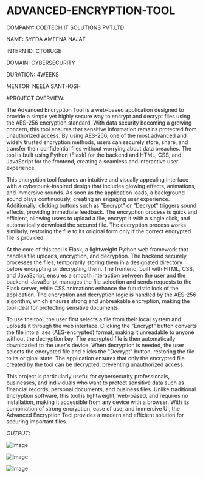 # ADVANCED-ENCRYPTION-TOOL

COMPANY: CODTECH IT SOLUTIONS PVT.LTD

NAME: SYEDA AMEENA NAJAF

INTERN ID: CTO8UGE

DOMAIN: CYBERSECURITY

DURATION: 4WEEKS

MENTOR: NEELA SANTHOSH

#PROJECT OVERVIEW:

The Advanced Encryption Tool is a web-based application designed to provide a simple yet highly secure way to encrypt and decrypt files using the AES-256 encryption standard. With data security becoming a growing concern, this tool ensures that sensitive information remains protected from unauthorized access. By using AES-256, one of the most advanced and widely trusted encryption methods, users can securely store, share, and transfer their confidential files without worrying about data breaches. The tool is built using Python (Flask) for the backend and HTML, CSS, and JavaScript for the frontend, creating a seamless and interactive user experience.

This encryption tool features an intuitive and visually appealing interface with a cyberpunk-inspired design that includes glowing effects, animations, and immersive sounds. As soon as the application loads, a background sound plays continuously, creating an engaging user experience. Additionally, clicking buttons such as "Encrypt" or "Decrypt" triggers sound effects, providing immediate feedback. The encryption process is quick and efficient, allowing users to upload a file, encrypt it with a single click, and automatically download the secured file. The decryption process works similarly, restoring the file to its original form only if the correct encrypted file is provided.

At the core of this tool is Flask, a lightweight Python web framework that handles file uploads, encryption, and decryption. The backend securely processes the files, temporarily storing them in a designated directory before encrypting or decrypting them. The frontend, built with HTML, CSS, and JavaScript, ensures a smooth interaction between the user and the backend. JavaScript manages the file selection and sends requests to the Flask server, while CSS animations enhance the futuristic look of the application. The encryption and decryption logic is handled by the AES-256 algorithm, which ensures strong and unbreakable encryption, making the tool ideal for protecting sensitive documents.

To use the tool, the user first selects a file from their local system and uploads it through the web interface. Clicking the "Encrypt" button converts the file into a .aes (AES-encrypted) format, making it unreadable to anyone without the decryption key. The encrypted file is then automatically downloaded to the user's device. When decryption is needed, the user selects the encrypted file and clicks the "Decrypt" button, restoring the file to its original state. The application ensures that only the encrypted file created by the tool can be decrypted, preventing unauthorized access.

This project is particularly useful for cybersecurity professionals, businesses, and individuals who want to protect sensitive data such as financial records, personal documents, and business files. Unlike traditional encryption software, this tool is lightweight, web-based, and requires no installation, making it accessible from any device with a browser. With its combination of strong encryption, ease of use, and immersive UI, the Advanced Encryption Tool provides a modern and efficient solution for securing important files.

*OUTPUT*:

![Image](https://github.com/user-attachments/assets/1c994c73-75d8-4a90-9b82-63c53188cbe8)

![Image](https://github.com/user-attachments/assets/236fb6de-7406-4ad9-ae68-f4b988357400)

![Image](https://github.com/user-attachments/assets/8505da5a-87dc-4ebf-87f3-b335f8e5ca25)
